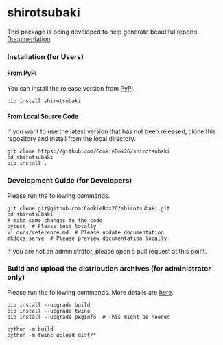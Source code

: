 # shirotsubaki

This package is being developed to help generate beautiful reports.  
[Documentation](https://shirotsubaki.readthedocs.io/en/latest/)

### Installation (for Users)

#### From PyPI

You can install the release version from [PyPI](https://pypi.org/project/shirotsubaki/).
```
pip install shirotsubaki
```

#### From Local Source Code

If you want to use the latest version that has not been released, clone this repository and install from the local directory.

```
git clone https://github.com/CookieBox26/shirotsubaki
cd shirotsubaki
pip install .
```

### Development Guide (for Developers)

Please run the following commands.

```
git clone git@github.com:CookieBox26/shirotsubaki.git
cd shirotsubaki
# make some changes to the code
pytest  # Please test locally
vi docs/reference.md  # Please update documentation
mkdocs serve  # Please preview documentation locally
```
If you are not an administrator, please open a pull request at this point.

### Build and upload the distribution archives (for administrator only)

Please run the following commands. More details are [here](https://packaging.python.org/en/latest/tutorials/packaging-projects/).

```
pip install --upgrade build
pip install --upgrade twine
pip install --upgrade pkginfo  # This might be needed

python -m build
python -m twine upload dist/*
```
